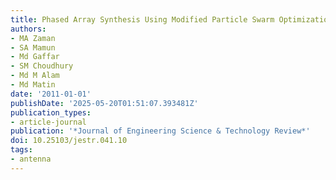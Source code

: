```yaml
---
title: Phased Array Synthesis Using Modified Particle Swarm Optimization
authors:
- MA Zaman
- SA Mamun
- Md Gaffar
- SM Choudhury
- Md M Alam
- Md Matin
date: '2011-01-01'
publishDate: '2025-05-20T01:51:07.393481Z'
publication_types:
- article-journal
publication: '*Journal of Engineering Science & Technology Review*'
doi: 10.25103/jestr.041.10
tags:
- antenna
---
```

